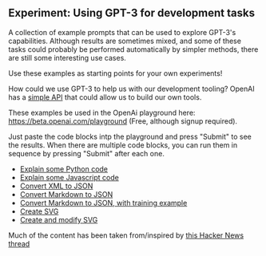## Experiment: Using GPT-3 for development tasks

A collection of example prompts that can be used to explore GPT-3's capabilities. Although results are sometimes mixed, and some of these tasks could probably be performed automatically by simpler methods, there are still some interesting use cases. 

Use these examples as starting points for your own experiments!

How could we use GPT-3 to help us with our development tooling? OpenAI has a [simple API](https://beta.openai.com/docs/api-reference/introduction) that could allow us to build our own tools.

These examples be used in the OpenAi playground here: https://beta.openai.com/playground (Free, although signup required).

Just paste the code blocks intp the playground and press "Submit" to see the results. When there are multiple code blocks, you can run them in sequence by pressing "Submit" after each one.

- [Explain some Python code](explain-code-1.md)
- [Explain some Javascript code](explain-code-2.md)
- [Convert XML to JSON](convert-xml-to-json.md)
- [Convert Markdown to JSON](convert-md-to-json.md)
- [Convert Markdown to JSON, with training example](convert-md-to-json-with-example.md)
- [Create SVG](create-simple-svg.md)
- [Create and modify SVG](create-and-modify-svg.md)

Much of the content has been taken from/inspired by [this Hacker News thread](https://news.ycombinator.com/item?id=32036224)

